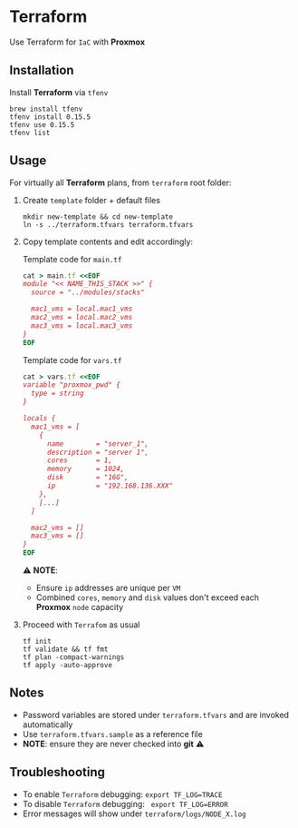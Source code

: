 # Terraform
Use Terraform for `IaC` with **Proxmox**

## Installation
Install **Terraform** via `tfenv`
```shell
brew install tfenv
tfenv install 0.15.5
tfenv use 0.15.5
tfenv list
```

## Usage
For virtually all **Terraform** plans, from `terraform` root folder:

1. Create `template` folder + default files
   ```shell
   mkdir new-template && cd new-template
   ln -s ../terraform.tfvars terraform.tfvars
   ```
2. Copy template contents and edit accordingly:

   Template code for `main.tf`
   ```ruby
   cat > main.tf <<EOF
   module "<< NAME_THIS_STACK >>" {
     source = "../modules/stacks"

     mac1_vms = local.mac1_vms
     mac2_vms = local.mac2_vms
     mac3_vms = local.mac3_vms
   }
   EOF
   ```

   Template code for `vars.tf`
   ```ruby
   cat > vars.tf <<EOF
   variable "proxmox_pwd" {
     type = string
   }

   locals {
     mac1_vms = [
       {
         name        = "server_1",
         description = "server 1",
         cores       = 1,
         memory      = 1024,
         disk        = "16G",
         ip          = "192.168.136.XXX"
       },
       [...]
     ]

     mac2_vms = []
     mac3_vms = []
   }
   EOF
   ```
   :warning: **NOTE**:
   - Ensure `ip` addresses are unique per `VM`
   - Combined `cores`, `memory` and `disk` values don't exceed each **Proxmox** `node` capacity

1. Proceed with `Terrafom` as usual
   ```shell
   tf init
   tf validate && tf fmt
   tf plan -compact-warnings
   tf apply -auto-approve
   ```

## Notes
- Password variables are stored under `terraform.tfvars` and are invoked automatically
- Use `terraform.tfvars.sample` as a reference file
- **NOTE**: ensure they are never checked into **git** :warning:


## Troubleshooting
- To enable `Terraform` debugging:
  `export TF_LOG=TRACE`
- To disable `Terraform` debugging:
  ` export TF_LOG=ERROR`
- Error messages will show under `terraform/logs/NODE_X.log`
